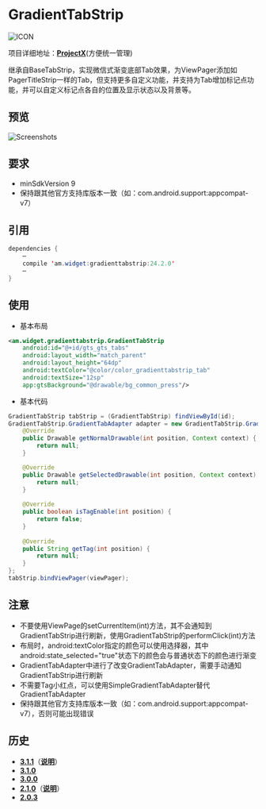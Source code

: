 # GradientTabStrip
![ICON](https://github.com/AlexMofer/ProjectX/blob/master/gradienttabstrip/icon.png)

项目详细地址：[**ProjectX**](https://github.com/AlexMofer/ProjectX/tree/master/gradienttabstrip)(方便统一管理)

继承自BaseTabStrip，实现微信式渐变底部Tab效果，为ViewPager添加如PagerTitleStrip一样的Tab，但支持更多自定义功能，并支持为Tab增加标记点功能，并可以自定义标记点各自的位置及显示状态以及背景等。
## 预览
![Screenshots](https://github.com/AlexMofer/ProjectX/blob/master/gradienttabstrip/screenshots.gif)
## 要求
- minSdkVersion 9
- 保持跟其他官方支持库版本一致（如：com.android.support:appcompat-v7）

## 引用
```java
dependencies {
    ⋯
    compile 'am.widget:gradienttabstrip:24.2.0'
    ⋯
}
```
## 使用
- 基本布局
```xml
<am.widget.gradienttabstrip.GradientTabStrip
    android:id="@+id/gts_gts_tabs"
    android:layout_width="match_parent"
    android:layout_height="64dp"
    android:textColor="@color/color_gradienttabstrip_tab"
    android:textSize="12sp"
    app:gtsBackground="@drawable/bg_common_press"/>
```
- 基本代码
```java
GradientTabStrip tabStrip = (GradientTabStrip) findViewById(id);
GradientTabStrip.GradientTabAdapter adapter = new GradientTabStrip.GradientTabAdapter () {
    @Override
    public Drawable getNormalDrawable(int position, Context context) {
        return null;
    }

    @Override
    public Drawable getSelectedDrawable(int position, Context context) {
        return null;
    }
  
    @Override
    public boolean isTagEnable(int position) {
        return false;
    }
  
    @Override
    public String getTag(int position) {
        return null;
    }
};
tabStrip.bindViewPager(viewPager);
```
## 注意
- 不要使用ViewPage的setCurrentItem(int)方法，其不会通知到GradientTabStrip进行刷新，使用GradientTabStrip的performClick(int)方法
- 布局时，android:textColor指定的颜色可以使用选择器，其中android:state_selected="true"状态下的颜色会与普通状态下的颜色进行渐变
- GradientTabAdapter中进行了改变GradientTabAdapter，需要手动通知GradientTabStrip进行刷新
- 不需要Tag小红点，可以使用SimpleGradientTabAdapter替代GradientTabAdapter
- 保持跟其他官方支持库版本一致（如：com.android.support:appcompat-v7），否则可能出现错误

## 历史
- [**3.1.1**](https://bintray.com/alexmofer/maven/GradientTabStrip/3.1.1)（[**说明**](https://github.com/AlexMofer/ProjectX/tree/master/gradienttabstrip/history/3.1.1)）
- [**3.1.0**](https://bintray.com/alexmofer/maven/GradientTabStrip/3.1.0)
- [**3.0.0**](https://bintray.com/alexmofer/maven/GradientTabStrip/3.0.0)
- [**2.1.0**](https://bintray.com/alexmofer/maven/GradientTabStrip/2.1.0)（[**说明**](https://github.com/AlexMofer/ProjectX/tree/master/gradienttabstrip/history/2.1.0)）
- [**2.0.3**](https://bintray.com/alexmofer/maven/GradientTabStrip/2.0.3)
